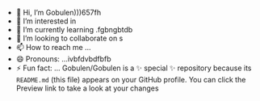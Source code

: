 - 👋 Hi, I’m Gobulen)))657fh
- 👀 I’m interested in 
- 🌱 I’m currently learning .fgbngbtdb
- 💞️ I’m looking to collaborate on s
- 📫 How to reach me ...
- 😄 Pronouns: ...ivbfdvbdfbfb
- ⚡ Fun fact: ...
Gobulen/Gobulen is a ✨ special ✨ repository because its `README.md` (this file) appears on your GitHub profile.
You can click the Preview link to take a look at your changes
